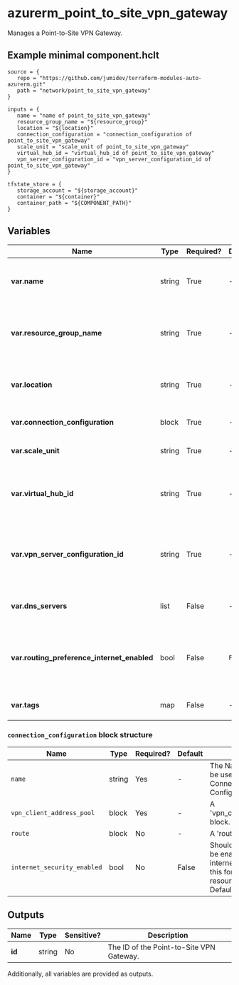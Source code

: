 # azurerm_point_to_site_vpn_gateway

Manages a Point-to-Site VPN Gateway.

## Example minimal component.hclt

```hcl
source = {
   repo = "https://github.com/jumidev/terraform-modules-auto-azurerm.git" 
   path = "network/point_to_site_vpn_gateway" 
}

inputs = {
   name = "name of point_to_site_vpn_gateway" 
   resource_group_name = "${resource_group}" 
   location = "${location}" 
   connection_configuration = "connection_configuration of point_to_site_vpn_gateway" 
   scale_unit = "scale_unit of point_to_site_vpn_gateway" 
   virtual_hub_id = "virtual_hub_id of point_to_site_vpn_gateway" 
   vpn_server_configuration_id = "vpn_server_configuration_id of point_to_site_vpn_gateway" 
}

tfstate_store = {
   storage_account = "${storage_account}" 
   container = "${container}" 
   container_path = "${COMPONENT_PATH}" 
}

```

## Variables

| Name | Type | Required? |  Default  |  Description |
| ---- | ---- | --------- |  ----------- | ----------- |
| **var.name** | string | True | -  |  Specifies the name of the Point-to-Site VPN Gateway. Changing this forces a new resource to be created. | 
| **var.resource_group_name** | string | True | -  |  The name of the resource group in which to create the Point-to-Site VPN Gateway. Changing this forces a new resource to be created. | 
| **var.location** | string | True | -  |  Specifies the supported Azure location where the resource exists. Changing this forces a new resource to be created. | 
| **var.connection_configuration** | block | True | -  |  A `connection_configuration` block. | 
| **var.scale_unit** | string | True | -  |  The [Scale Unit](https://docs.microsoft.com/azure/virtual-wan/virtual-wan-faq#what-is-a-virtual-wan-gateway-scale-unit) for this Point-to-Site VPN Gateway. | 
| **var.virtual_hub_id** | string | True | -  |  The ID of the Virtual Hub where this Point-to-Site VPN Gateway should exist. Changing this forces a new resource to be created. | 
| **var.vpn_server_configuration_id** | string | True | -  |  The ID of the VPN Server Configuration which this Point-to-Site VPN Gateway should use. Changing this forces a new resource to be created. | 
| **var.dns_servers** | list | False | -  |  A list of IP Addresses of DNS Servers for the Point-to-Site VPN Gateway. | 
| **var.routing_preference_internet_enabled** | bool | False | `False`  |  Is the Routing Preference for the Public IP Interface of the VPN Gateway enabled? Defaults to `false`. Changing this forces a new resource to be created. | 
| **var.tags** | map | False | -  |  A mapping of tags to assign to the Point-to-Site VPN Gateway. | 

### `connection_configuration` block structure

| Name | Type | Required? | Default | Description |
| ---- | ---- | --------- | ------- | ----------- |
| `name` | string | Yes | - | The Name which should be used for this Connection Configuration. |
| `vpn_client_address_pool` | block | Yes | - | A 'vpn_client_address_pool' block. |
| `route` | block | No | - | A 'route' block. |
| `internet_security_enabled` | bool | No | False | Should Internet Security be enabled to secure internet traffic? Changing this forces a new resource to be created. Defaults to 'false'. |



## Outputs

| Name | Type | Sensitive? | Description |
| ---- | ---- | --------- | --------- |
| **id** | string | No  | The ID of the Point-to-Site VPN Gateway. | 

Additionally, all variables are provided as outputs.
